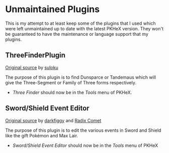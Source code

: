 # Unmaintained Plugins
This is my attempt to at least keep some of the plugins that I used which were left unmaintained up to date with the latest PKHeX version. They won't be guaranteed to have the maintenance or language support that my plugins.

## ThreeFinderPlugin
[Original source](https://github.com/suloku/PKHeXThreeFinderPlugin) by [suloku](https://github.com/suloku)

The purpose of this plugin is to find Dunsparce or Tandemaus which will give the Three-Segment or Family of Three forms respectively.
- *Three Finder* should now be in the *Tools* menu of PKHeX.

## Sword/Shield Event Editor
[Original source](https://github.com/darkfiggy/dmaxplugin) by [darkfiggy](https://github.com/darkfiggy) and [Radix Comet](https://github.com/RadixComet)

The purpose of this plugin is to edit the various events in Sword and Shield like the gift Pokémon and Max Lair.
- *Sword/Shield Event Editor* should now be in the *Tools* menu of PKHeX
